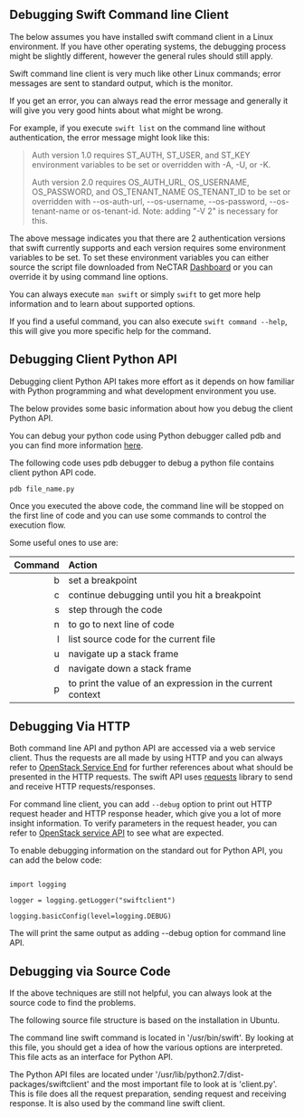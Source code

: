 ## Debugging Swift Command line Client

The below assumes you have installed swift command client in a Linux
environment. If you have other operating systems, the debugging process might be
slightly different, however the general rules should still apply.

Swift command line client is very much like other Linux commands; error messages
are sent to standard output, which is the monitor.

If you get an error, you can always read the error message and generally it will
give you very good hints about what might be wrong.

For example, if you execute ```swift list``` on the command line without
authentication, the error message might look like this:


> Auth version 1.0 requires ST_AUTH, ST_USER, and ST_KEY environment variables
> to be set or overridden with -A, -U, or -K.
> 
> Auth version 2.0 requires OS_AUTH_URL, OS_USERNAME, OS_PASSWORD, and
> OS_TENANT_NAME OS_TENANT_ID to be set or overridden with --os-auth-url,
> --os-username, --os-password, --os-tenant-name or os-tenant-id. Note:
> adding "-V 2" is necessary for this.


The above message indicates you that there are 2 authentication versions that
swift currently supports and each version requires some environment variables
to be set. To set these environment variables you can either source the script
file downloaded from NeCTAR [Dashboard][dashboard] or you can override it by
using command line options.

You can always execute ```man swift``` or simply ```swift``` to get more help
information and to learn about supported options.

If you find a useful command, you can also execute ```swift command --help```,
this will give you more specific help for the command.

## Debugging Client Python API

Debugging client Python API takes more effort as it depends on how familiar
with Python programming and what development environment you use.

The below provides some basic information about how you debug the client Python
API.

You can debug your python code using Python debugger called pdb and you can find
more information [here][pdb].

The following code uses pdb debugger to debug a python file contains client python
API code.

```
pdb file_name.py
```

Once you executed the above code, the command line will be stopped on the first
line of code and you can use some commands to control the execution flow.

Some useful ones to use are:


| Command  | Action |
| -------------:|:------------- |
| b | set a breakpoint |
| c | continue debugging until you hit a breakpoint |
| s | step through the code |
| n | to go to next line of code |
| l | list source code for the current file |
| u | navigate up a stack frame |
| d | navigate down a stack frame |
| p | to print the value of an expression in the current context |


## Debugging Via HTTP

Both command line API and python API are accessed via a web service client.
Thus the requests are all made by using HTTP and you can always refer to
[OpenStack Service End][api] for further references about what should be
presented in the HTTP requests. The swift API uses [requests][requests] library
to send and receive HTTP requests/responses.

For command line client, you can add `--debug` option to print out HTTP request
header and HTTP response header, which give you a lot of more insight
information. To verify parameters in the request header, you can refer to
[OpenStack service API][api] to see what are expected.


To enable debugging information on the standard out for Python API, you can add
the below code:


```

import logging

logger = logging.getLogger("swiftclient")

logging.basicConfig(level=logging.DEBUG)

```


The will print the same output as adding --debug option for command line API.

## Debugging via Source Code

If the above techniques are still not helpful, you can always look at the source
code to find the problems.

The following source file structure is based on the installation in Ubuntu.

The command line swift command is located in '/usr/bin/swift'. By looking at this
file, you should get a idea of how the various options are interpreted. This file
acts as an interface for Python API.

The Python API files are located under
'/usr/lib/python2.7/dist-packages/swiftclient' and the most important file to look
at is 'client.py'. This is file does all the request preparation, sending request
and receiving response. It is also used by the command line swift client. 


[dashboard]: https://dashboard.rc.nectar.org.au
[api]: http://developer.openstack.org/api-ref-objectstorage-v1.html
[python api]: http://docs.openstack.org/developer/python-swiftclient/swiftclient.html
[pdb]: https://docs.python.org/2/library/pdb.html
[requests]: http://www.python-requests.org/en/latest/